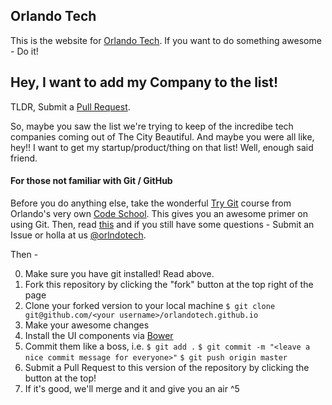 ## Orlando Tech ##

This is the website for [Orlando Tech](http://orlandote.ch). If you want to do something awesome - Do it!


## Hey, I want to add my Company to the list!
TLDR, Submit a [Pull Request](http://github.com/orlandotech/orlandotech.github.io/pulls).

So, maybe you saw the list we're trying to keep of the incredibe tech companies coming out of The City Beautiful. And maybe you were all like, hey!! I want to get my startup/product/thing on that list! Well, enough said friend.

#### For those not familiar with Git / GitHub
Before you do anything else, take the wonderful [Try Git](http://try.github.com) course from Orlando's very own [Code School](http://codeschool.com). This gives you an awesome primer on using Git. Then, read [this](https://help.github.com/articles/set-up-git) and if you still have some questions - Submit an Issue or holla at us [@orlndotech](http://twitter.com/orlndotech).

Then -

  0. Make sure you have git installed! Read above.
  1. Fork this repository by clicking the "fork" button at the top right of the page
  2. Clone your forked version to your local machine
    `$ git clone git@github.com/<your username>/orlandotech.github.io`
  3. Make your awesome changes
  4. Install the UI components via [Bower](http://bower.io)
  5. Commit them like a boss, i.e.
    `$ git add .`
    `$ git commit -m "<leave a nice commit message for everyone>"`
    `$ git push origin master`
  6. Submit a Pull Request to this version of the repository by clicking the button at the top!
  7. If it's good, we'll merge and it and give you an air ^5